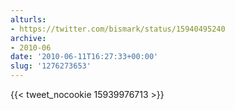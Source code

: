 ```yaml
---
alturls:
- https://twitter.com/bismark/status/15940495240
archive:
- 2010-06
date: '2010-06-11T16:27:33+00:00'
slug: '1276273653'
---
```


{{< tweet_nocookie 15939976713 >}}
